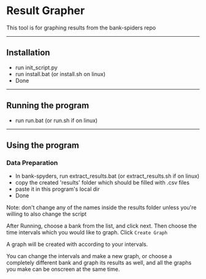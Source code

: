 # Result Grapher

This tool is for graphing results from the bank-spiders repo

---

## Installation

- run init_script.py
- run install.bat (or install.sh on linux)
- Done

---

## Running the program

- run run.bat (or run.sh if on linux)

---

## Using the program

### Data Preparation

- In bank-spyders, run extract_results.bat (or extract_results.sh if on linux)
- copy the created 'results' folder which should be filled with .csv files
- paste it in this program's local dir
- Done

Note: don't change any of the names inside the results folder unless you're willing to also change the script

After Running, choose a bank from the list, and click next. Then choose the time intervals which you would like to graph. Click `Create Graph`

A graph will be created with according to your intervals.

You can change the intervals and make a new graph, or choose a completely different bank and graph its results as well, and all the graphs you make can be onscreen at the same time.
